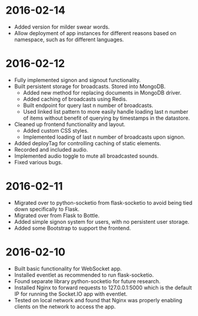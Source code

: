 # 2016-02-14

- Added version for milder swear words.
- Allow deployment of app instances for different reasons based on namespace,
    such as for different languages.

# 2016-02-12

- Fully implemented signon and signout functionality.
- Built persistent storage for broadcasts. Stored into MongoDB.
    - Added new method for replacing documents in MongoDB driver.
    - Added caching of broadcasts using Redis.
    - Built endpoint for query last n number of broadcasts.
    - Used linked list pattern to more easily handle loading last n number of
        items without benefit of querying by timestamps in the datastore.
- Cleaned up frontend functionality and layout.
    - Added custom CSS styles.
    - Implemented loading of last n number of broadcasts upon signon.
- Added deployTag for controlling caching of static elements.
- Recorded and included audio.
- Implemented audio toggle to mute all broadcasted sounds.
- Fixed various bugs.

# 2016-02-11

- Migrated over to python-socketio from flask-socketio to avoid being tied down
    specifically to Flask.
- Migrated over from Flask to Bottle.
- Added simple signon system for users, with no persistent user storage.
- Added some Bootstrap to support the frontend.

# 2016-02-10

- Built basic functionality for WebSocket app.
- Installed eventlet as recommended to run flask-socketio.
- Found separate library python-socketio for future research.
- Installed Nginx to forward requests to 127.0.0.1:5000 which is the default IP
    for running the Socket.IO app with eventlet.
- Tested on local network and found that Nginx was properly enabling clients on
    the network to access the app.